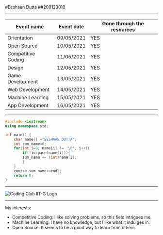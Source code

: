 #Eeshaan Dutta
##200123019

---
|Event name |Event date |Gone through the resources|
|---|---|---|
|Orientation|09/05/2021 | YES|
|Open Source|10/05/2021 | YES|
|Competitive Coding|11/05/2021 | YES|
|Design|12/05/2021 | YES|
|Game Development|13/05/2021 | YES|
|Web Development|14/05/2021 | YES|
|Machine Learning|15/05/2021 | YES|
|App Development|16/05/2021 | YES|

---

```C++
#include <iostream>
using namespace std;

int main() {
    char name[] ="EESHAAN DUTTA";
    int sum_name=0;
    for(int i=0; name[i] != '\0'; i++){
        if(!isspace(name[i])){
        sum_name += (int)name[i];
        }
    }
    cout<< sum_name<<endl;
    return 0;
}

```

---
![Coding Club IIT-G Logo](https://raw.githubusercontent.com/codingiitg/open_source_submission/main/coding-club%20logo.png)

---
My interests:
* Competitive Coding: I like solving problems, so this field intrigues me.
* Machine Learning: I have no knowledge, but I like what it indulges in.
* Open Source: It seems to be a good way to learn from others.
